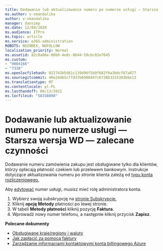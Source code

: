 ```yaml
---
title: Dodawanie lub aktualizowanie numeru po numerze usługi — Starsza wersja WD — zalecane czynności
ms.author: v-smandalika
author: v-smandalika
manager: dansimp
ms.date: 12/09/2020
ms.audience: ITPro
ms.topic: article
ms.service: o365-administration
ROBOTS: NOINDEX, NOFOLLOW
localization_priority: Normal
ms.assetid: 82c0a06e-86b0-4e8c-8644-59cbc02e7645
ms.custom:
- "9004166"
- "7338"
ms.openlocfilehash: 022743b5d61c139d96f5b9f682f0a3b9cf87a077
ms.sourcegitcommit: 46e24d65cffd37b6988447c6738b3315303bbe13
ms.translationtype: MT
ms.contentlocale: pl-PL
ms.lasthandoff: 08/13/2021
ms.locfileid: "58338898"
---
```

# <a name="add-or-update-po-number---legacy-wd---recommended-steps"></a>Dodawanie lub aktualizowanie numeru po numerze usługi — Starsza wersja WD — zalecane czynności

Dodawanie numeru zamówienia zakupu jest obsługiwane tylko [](https://docs.microsoft.com/azure/cost-management-billing/manage/pay-by-invoice) dla klientów, którzy opłacają płatność czekiem lub przelewem bankowym. Instrukcje dotyczące aktualizowania numeru po stronie klienta zależą od [typu konta rozliczeniowego.](https://docs.microsoft.com/azure/cost-management-billing/manage/view-all-accounts)

Aby [edytować](https://docs.microsoft.com/azure/role-based-access-control/rbac-and-directory-admin-roles) numer usługi, musisz mieć rolę administratora konta.

1. Wybierz swoją subskrypcję na [stronie Subskrypcje.](https://ms.portal.azure.com/#blade/Microsoft_Azure_Billing/SubscriptionsBlade)
2. Kliknij **opcję Metody** płatności po lewej stronie.
3. W tabeli **Metody płatności** kliknij pozycję **Faktura**. 
4. Wprowadź nowy numer telefonu, a następnie kliknij przycisk **Zapisz**.

**Polecane dokumenty**

- [Obsługiwane kraje/regiony i waluty](https://azure.microsoft.com/pricing/faq/) 
- [Jak zapłacić za pomocą faktury](https://docs.microsoft.com/azure/cost-management-billing/manage/pay-by-invoice) 
- [Zarządzanie informacjami kontaktowymi konta billingowego Azure](https://docs.microsoft.com/azure/cost-management-billing/manage/change-azure-account-profile)


